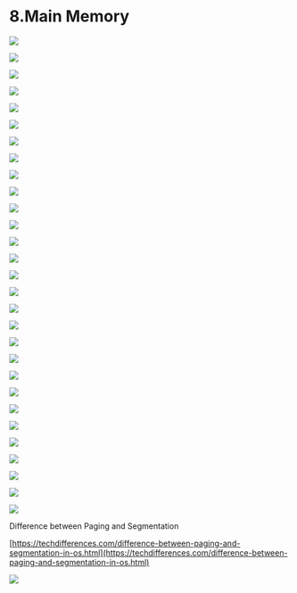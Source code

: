 # 8.Main Memory

![](../.gitbook/assets/image%20%2868%29.png)

![](../.gitbook/assets/image%20%2898%29.png)

![](../.gitbook/assets/image%20%2857%29.png)

![](../.gitbook/assets/image%20%28104%29.png)

![](../.gitbook/assets/image%20%2881%29.png)

![](../.gitbook/assets/image%20%2841%29.png)

![](../.gitbook/assets/image%20%2879%29.png)

![](../.gitbook/assets/image%20%2829%29.png)

![](../.gitbook/assets/image%20%2888%29.png)

![](../.gitbook/assets/image%20%2855%29.png)

![](../.gitbook/assets/image%20%2835%29.png)

![](../.gitbook/assets/image%20%28102%29.png)

![](../.gitbook/assets/image%20%2833%29.png)

![](../.gitbook/assets/image%20%2889%29.png)

![](../.gitbook/assets/image%20%28127%29.png)

![](../.gitbook/assets/image%20%2897%29.png)

![](../.gitbook/assets/image%20%2874%29.png)

![](../.gitbook/assets/image%20%2810%29.png)

![](../.gitbook/assets/image%20%28112%29.png)

![](../.gitbook/assets/image%20%2839%29.png)

![](../.gitbook/assets/image%20%2891%29.png)

![](../.gitbook/assets/image%20%2825%29.png)

![](../.gitbook/assets/image%20%285%29.png)

![](../.gitbook/assets/image%20%2885%29.png)



![](../.gitbook/assets/image%20%2830%29.png)

![](../.gitbook/assets/image%20%2895%29.png)

![](../.gitbook/assets/image%20%28110%29.png)



![](../.gitbook/assets/image%20%2817%29.png)



![](../.gitbook/assets/image%20%2894%29.png)



Difference between Paging and Segmentation 

[https://techdifferences.com/difference-between-paging-and-segmentation-in-os.html](https://techdifferences.com/difference-between-paging-and-segmentation-in-os.html)

![](../.gitbook/assets/image%20%2862%29.png)















